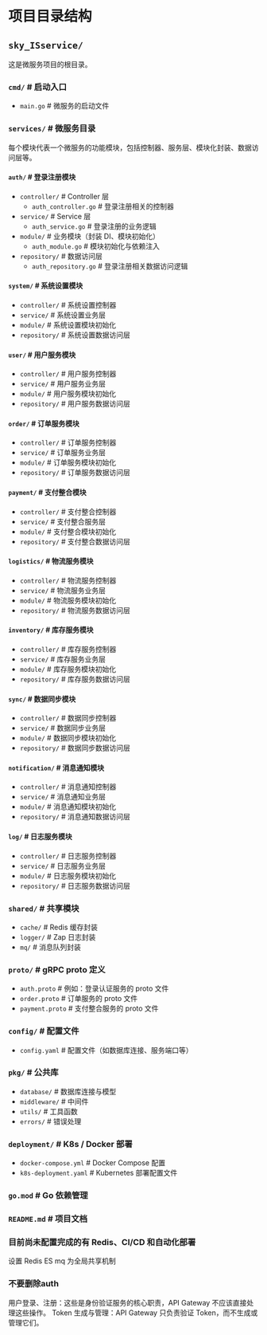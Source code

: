 # 项目目录结构

## `sky_ISservice/`
这是微服务项目的根目录。

### `cmd/`                # 启动入口
- `main.go`               # 微服务的启动文件

### `services/`           # 微服务目录
每个模块代表一个微服务的功能模块，包括控制器、服务层、模块化封装、数据访问层等。

#### `auth/`              # 登录注册模块
- `controller/`           # Controller 层
    - `auth_controller.go`  # 登录注册相关的控制器
- `service/`              # Service 层
    - `auth_service.go`     # 登录注册的业务逻辑
- `module/`               # 业务模块（封装 DI、模块初始化）
    - `auth_module.go`      # 模块初始化与依赖注入
- `repository/`           # 数据访问层
    - `auth_repository.go`  # 登录注册相关数据访问逻辑

#### `system/`             # 系统设置模块
- `controller/`           # 系统设置控制器
- `service/`              # 系统设置业务层
- `module/`               # 系统设置模块初始化
- `repository/`           # 系统设置数据访问层

#### `user/`               # 用户服务模块
- `controller/`           # 用户服务控制器
- `service/`              # 用户服务业务层
- `module/`               # 用户服务模块初始化
- `repository/`           # 用户服务数据访问层

#### `order/`              # 订单服务模块
- `controller/`           # 订单服务控制器
- `service/`              # 订单服务业务层
- `module/`               # 订单服务模块初始化
- `repository/`           # 订单服务数据访问层

#### `payment/`            # 支付整合模块
- `controller/`           # 支付整合控制器
- `service/`              # 支付整合服务层
- `module/`               # 支付整合模块初始化
- `repository/`           # 支付整合数据访问层

#### `logistics/`          # 物流服务模块
- `controller/`           # 物流服务控制器
- `service/`              # 物流服务业务层
- `module/`               # 物流服务模块初始化
- `repository/`           # 物流服务数据访问层

#### `inventory/`          # 库存服务模块
- `controller/`           # 库存服务控制器
- `service/`              # 库存服务业务层
- `module/`               # 库存服务模块初始化
- `repository/`           # 库存服务数据访问层

#### `sync/`               # 数据同步模块
- `controller/`           # 数据同步控制器
- `service/`              # 数据同步业务层
- `module/`               # 数据同步模块初始化
- `repository/`           # 数据同步数据访问层

#### `notification/`       # 消息通知模块
- `controller/`           # 消息通知控制器
- `service/`              # 消息通知业务层
- `module/`               # 消息通知模块初始化
- `repository/`           # 消息通知数据访问层

#### `log/`                # 日志服务模块
- `controller/`           # 日志服务控制器
- `service/`              # 日志服务业务层
- `module/`               # 日志服务模块初始化
- `repository/`           # 日志服务数据访问层

### `shared/`             # 共享模块
- `cache/`                # Redis 缓存封装
- `logger/`               # Zap 日志封装
- `mq/`                   # 消息队列封装

### `proto/`              # gRPC proto 定义
- `auth.proto`            # 例如：登录认证服务的 proto 文件
- `order.proto`           # 订单服务的 proto 文件
- `payment.proto`         # 支付整合服务的 proto 文件

### `config/`             # 配置文件
- `config.yaml`           # 配置文件（如数据库连接、服务端口等）

### `pkg/`                # 公共库
- `database/`             # 数据库连接与模型
- `middleware/`           # 中间件
- `utils/`                # 工具函数
- `errors/`               # 错误处理

### `deployment/`         # K8s / Docker 部署
- `docker-compose.yml`    # Docker Compose 配置
- `k8s-deployment.yaml`   # Kubernetes 部署配置文件

### `go.mod`              # Go 依赖管理

### `README.md`           # 项目文档


### 目前尚未配置完成的有 Redis、CI/CD 和自动化部署

设置 Redis ES mq 为全局共享机制

### 不要删除auth
用户登录、注册：这些是身份验证服务的核心职责，API Gateway 不应该直接处理这些操作。
Token 生成与管理：API Gateway 只负责验证 Token，而不生成或管理它们。